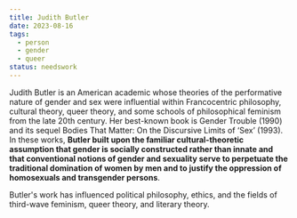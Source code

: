 ```yaml
---
title: Judith Butler
date: 2023-08-16
tags:
  - person
  - gender
  - queer
status: needswork
---
```


Judith Butler is an American academic whose theories of the performative nature of gender and sex were influential within Francocentric philosophy, cultural theory, queer theory, and some schools of philosophical feminism from the late 20th century. Her best-known book is Gender Trouble (1990) and its sequel Bodies That Matter: On the Discursive Limits of ‘Sex’ (1993). In these works, **Butler built upon the familiar cultural-theoretic assumption that gender is socially constructed rather than innate and that conventional notions of gender and sexuality serve to perpetuate the traditional domination of women by men and to justify the oppression of homosexuals and transgender persons**.

Butler's work has influenced political philosophy, ethics, and the fields of third-wave feminism, queer theory, and literary theory.